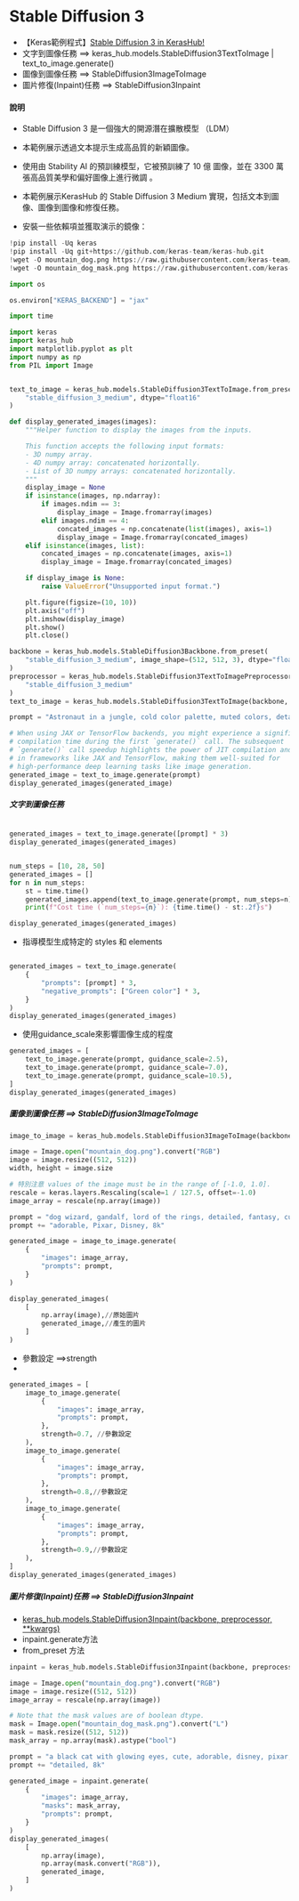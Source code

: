 # Stable Diffusion 3
- 【Keras範例程式】[Stable Diffusion 3 in KerasHub!](https://keras.io/keras_hub/guides/stable_diffusion_3_in_keras_hub/)
- 文字到圖像任務 ==> keras_hub.models.StableDiffusion3TextToImage | text_to_image.generate()
- 圖像到圖像任務 ==> StableDiffusion3ImageToImage
- 圖片修復(Inpaint)任務 ==> StableDiffusion3Inpaint

#### 說明
- Stable Diffusion 3 是一個強大的開源潛在擴散模型 （LDM） 
- 本範例展示透過文本提示生成高品質的新穎圖像。
- 使用由 Stability AI 的預訓練模型，它被預訓練了 10 億 圖像，並在 3300 萬張高品質美學和偏好圖像上進行微調 。
- 本範例展示KerasHub 的 Stable Diffusion 3 Medium 實現，包括文本到圖像、圖像到圖像和修復任務。

- 安裝一些依賴項並獲取演示的鏡像：
```python
!pip install -Uq keras
!pip install -Uq git+https://github.com/keras-team/keras-hub.git
!wget -O mountain_dog.png https://raw.githubusercontent.com/keras-team/keras-io/master/guides/img/stable_diffusion_3_in_keras_hub/mountain_dog.png
!wget -O mountain_dog_mask.png https://raw.githubusercontent.com/keras-team/keras-io/master/guides/img/stable_diffusion_3_in_keras_hub/mountain_dog_mask.png
```

```python
import os

os.environ["KERAS_BACKEND"] = "jax"

import time

import keras
import keras_hub
import matplotlib.pyplot as plt
import numpy as np
from PIL import Image
```

```python

text_to_image = keras_hub.models.StableDiffusion3TextToImage.from_preset(
    "stable_diffusion_3_medium", dtype="float16"
)
```

```python
def display_generated_images(images):
    """Helper function to display the images from the inputs.

    This function accepts the following input formats:
    - 3D numpy array.
    - 4D numpy array: concatenated horizontally.
    - List of 3D numpy arrays: concatenated horizontally.
    """
    display_image = None
    if isinstance(images, np.ndarray):
        if images.ndim == 3:
            display_image = Image.fromarray(images)
        elif images.ndim == 4:
            concated_images = np.concatenate(list(images), axis=1)
            display_image = Image.fromarray(concated_images)
    elif isinstance(images, list):
        concated_images = np.concatenate(images, axis=1)
        display_image = Image.fromarray(concated_images)

    if display_image is None:
        raise ValueError("Unsupported input format.")

    plt.figure(figsize=(10, 10))
    plt.axis("off")
    plt.imshow(display_image)
    plt.show()
    plt.close()
```

```python
backbone = keras_hub.models.StableDiffusion3Backbone.from_preset(
    "stable_diffusion_3_medium", image_shape=(512, 512, 3), dtype="float16"
)
preprocessor = keras_hub.models.StableDiffusion3TextToImagePreprocessor.from_preset(
    "stable_diffusion_3_medium"
)
text_to_image = keras_hub.models.StableDiffusion3TextToImage(backbone, preprocessor)
```

```python
prompt = "Astronaut in a jungle, cold color palette, muted colors, detailed, 8k"

# When using JAX or TensorFlow backends, you might experience a significant
# compilation time during the first `generate()` call. The subsequent
# `generate()` call speedup highlights the power of JIT compilation and caching
# in frameworks like JAX and TensorFlow, making them well-suited for
# high-performance deep learning tasks like image generation.
generated_image = text_to_image.generate(prompt)
display_generated_images(generated_image)
```

##### 文字到圖像任務
```python

generated_images = text_to_image.generate([prompt] * 3)
display_generated_images(generated_images)
```

```python

num_steps = [10, 28, 50]
generated_images = []
for n in num_steps:
    st = time.time()
    generated_images.append(text_to_image.generate(prompt, num_steps=n))
    print(f"Cost time (`num_steps={n}`): {time.time() - st:.2f}s")

display_generated_images(generated_images)
```
- 指導模型生成特定的 styles 和 elements
```python

generated_images = text_to_image.generate(
    {
        "prompts": [prompt] * 3,
        "negative_prompts": ["Green color"] * 3,
    }
)
display_generated_images(generated_images)
```
- 使用guidance_scale來影響圖像生成的程度
```PYTHON
generated_images = [
    text_to_image.generate(prompt, guidance_scale=2.5),
    text_to_image.generate(prompt, guidance_scale=7.0),
    text_to_image.generate(prompt, guidance_scale=10.5),
]
display_generated_images(generated_images)
```
##### 圖像到圖像任務 ==> StableDiffusion3ImageToImage
```python
image_to_image = keras_hub.models.StableDiffusion3ImageToImage(backbone, preprocessor)

image = Image.open("mountain_dog.png").convert("RGB")
image = image.resize((512, 512))
width, height = image.size

# 特別注意 values of the image must be in the range of [-1.0, 1.0].
rescale = keras.layers.Rescaling(scale=1 / 127.5, offset=-1.0)
image_array = rescale(np.array(image))

prompt = "dog wizard, gandalf, lord of the rings, detailed, fantasy, cute, "
prompt += "adorable, Pixar, Disney, 8k"

generated_image = image_to_image.generate(
    {
        "images": image_array,
        "prompts": prompt,
    }
)

display_generated_images(
    [
        np.array(image),//原始圖片
        generated_image,//產生的圖片
    ]
)
```
- 參數設定 ==>strength
- 

```python
generated_images = [
    image_to_image.generate(
        {
            "images": image_array,
            "prompts": prompt,
        },
        strength=0.7, //參數設定
    ),
    image_to_image.generate(
        {
            "images": image_array,
            "prompts": prompt,
        },
        strength=0.8,//參數設定
    ),
    image_to_image.generate(
        {
            "images": image_array,
            "prompts": prompt,
        },
        strength=0.9,//參數設定
    ),
]
display_generated_images(generated_images)
```
##### 圖片修復(Inpaint)任務 ==> StableDiffusion3Inpaint
- [keras_hub.models.StableDiffusion3Inpaint(backbone, preprocessor, **kwargs)](https://keras.io/keras_hub/api/models/stable_diffusion_3/stable_diffusion_3_inpaint/)
- inpaint.generate方法
- from_preset 方法
```python
inpaint = keras_hub.models.StableDiffusion3Inpaint(backbone, preprocessor)

image = Image.open("mountain_dog.png").convert("RGB")
image = image.resize((512, 512))
image_array = rescale(np.array(image))

# Note that the mask values are of boolean dtype.
mask = Image.open("mountain_dog_mask.png").convert("L")
mask = mask.resize((512, 512))
mask_array = np.array(mask).astype("bool")

prompt = "a black cat with glowing eyes, cute, adorable, disney, pixar, highly "
prompt += "detailed, 8k"

generated_image = inpaint.generate(
    {
        "images": image_array,
        "masks": mask_array,
        "prompts": prompt,
    }
)
display_generated_images(
    [
        np.array(image),
        np.array(mask.convert("RGB")),
        generated_image,
    ]
)
```




